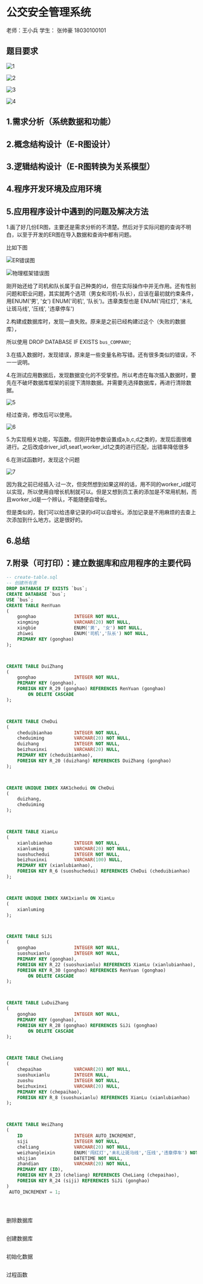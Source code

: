 # 公交安全管理系统

老师：王小兵                                              学生： 张帅豪    18030100101



## 题目要求

![1](C:\Users\carlos\Desktop\数据库大作业\笔记配套图\1.png)

![2](C:\Users\carlos\Desktop\数据库大作业\笔记配套图\2.png)

![3](C:\Users\carlos\Desktop\数据库大作业\笔记配套图\3.png)

![4](C:\Users\carlos\Desktop\数据库大作业\笔记配套图\4.png)

## 1.需求分析（系统数据和功能）







## 2.概念结构设计（E-R图设计）







## 3.逻辑结构设计（E-R图转换为关系模型）





## 4.程序开发环境及应用环境





## 5.应用程序设计中遇到的问题及解决方法

1.画了好几份ER图，主要还是需求分析的不清楚。然后对于实际问题的查询不明白，以至于开发的ER图在导入数据和查询中都有问题。

比如下图

![ER错误图](C:\Users\carlos\Desktop\数据库大作业\笔记配套图\ER错误图.png)

![物理框架错误图](C:\Users\carlos\Desktop\数据库大作业\笔记配套图\物理框架错误图.png)

刚开始还给了司机和队长属于自己种类的id，但在实际操作中并无作用。还有性别问题和职业问题，其实就两个选项（男女和司机-队长），应该在最初就约束条件，用ENUM('男', '女')   ENUM('司机', '队长')。违章类型也是  ENUM('闯红灯', '未礼让斑马线', '压线', '违章停车')

2.构建成数据库时，发现一直失败。原来是之前已经构建过这个（失败的数据库），

所以使用  DROP DATABASE IF EXISTS `bus_COMPANY`;

3.在插入数据时，发现错误，原来是一些变量名称写错。还有很多类似的错误，不一一说明。

4.在测试应用数据后，发现数据变化的不受掌控。所以考虑在每次插入数据时，要先在不破坏数据库框架的前提下清除数据。并需要先选择数据库，再进行清除数据。

![5](C:\Users\carlos\Desktop\数据库大作业\笔记配套图\5.png)

经过查询，修改后可以使用。

![6](C:\Users\carlos\Desktop\数据库大作业\笔记配套图\6.png)

5.为实现相关功能，写函数。但刚开始参数设置成a,b,c,d之类的，发现后面很难进行。之后改成driver_id1,seat1,worker_id1之类的进行匹配，出错率降低很多

6.在测试函数时，发现这个问题

![7](C:\Users\carlos\Desktop\数据库大作业\笔记配套图\7.png)

因为我之前已经插入·过一次，但突然想到如果这样的话，用不同的worker_id就可以实现，所以使用自增长机制就可以。但是又想到员工表的添加是不常用机制，而且worker_id是一个辨认，不能随便自增长。

但是类似的，我们可以给违章记录的id可以自增长。添加记录是不用麻烦的去查上次添加到什么地方。这是很好的。







## 6.总结





## 7.附录（可打印）：建立数据库和应用程序的主要代码

```sql
-- create-table.sql
-- 创建所有表
DROP DATABASE IF EXISTS `bus`;
CREATE DATABASE `bus`;
USE `bus`;
CREATE TABLE RenYuan
(
	gonghao              INTEGER NOT NULL,
	xingming             VARCHAR(20) NOT NULL,
	xingbie              ENUM('男', '女') NOT NULL,
	zhiwei               ENUM('司机','队长') NOT NULL,
	PRIMARY KEY (gonghao)
);



CREATE TABLE DuiZhang
(
	gonghao              INTEGER NOT NULL,
	PRIMARY KEY (gonghao),
	FOREIGN KEY R_29 (gonghao) REFERENCES RenYuan (gonghao)
		ON DELETE CASCADE
);



CREATE TABLE CheDui
(
	cheduibianhao        INTEGER NOT NULL,
	cheduiming           VARCHAR(20) NOT NULL,
	duizhang             INTEGER NOT NULL,
	beizhuxinxi          VARCHAR(20) NULL,
	PRIMARY KEY (cheduibianhao),
	FOREIGN KEY R_20 (duizhang) REFERENCES DuiZhang (gonghao)
);



CREATE UNIQUE INDEX XAK1chedui ON CheDui
(
	duizhang,
	cheduiming
);



CREATE TABLE XianLu
(
	xianlubianhao        INTEGER NOT NULL,
	xianluming           VARCHAR(20) NOT NULL,
	suoshuchedui         INTEGER NOT NULL,
	beizhuxinxi          VARCHAR(100) NULL,
	PRIMARY KEY (xianlubianhao),
	FOREIGN KEY R_6 (suoshuchedui) REFERENCES CheDui (cheduibianhao)
);



CREATE UNIQUE INDEX XAK1xianlu ON XianLu
(
	xianluming
);



CREATE TABLE SiJi
(
	gonghao              INTEGER NOT NULL,
	suoshuxianlu         INTEGER NOT NULL,
	PRIMARY KEY (gonghao),
	FOREIGN KEY R_22 (suoshuxianlu) REFERENCES XianLu (xianlubianhao),
	FOREIGN KEY R_30 (gonghao) REFERENCES RenYuan (gonghao)
		ON DELETE CASCADE
);



CREATE TABLE LuDuiZhang
(
	gonghao              INTEGER NOT NULL,
	PRIMARY KEY (gonghao),
	FOREIGN KEY R_28 (gonghao) REFERENCES SiJi (gonghao)
		ON DELETE CASCADE
);



CREATE TABLE CheLiang
(
	chepaihao            VARCHAR(20) NOT NULL,
	suoshuxianlu         INTEGER NULL,
	zuoshu               INTEGER NOT NULL,
	beizhuxinxi          VARCHAR(20) NULL,
	PRIMARY KEY (chepaihao),
	FOREIGN KEY R_8 (suoshuxianlu) REFERENCES XianLu (xianlubianhao)
);



CREATE TABLE WeiZhang
(
	ID                   INTEGER AUTO_INCREMENT,
	siji                 INTEGER NOT NULL,
	cheliang             VARCHAR(20) NOT NULL,
	weizhangleixin       ENUM('闯红灯','未礼让斑马线','压线','违章停车') NOT NULL,
	shijian              DATETIME NOT NULL,
	zhandian             VARCHAR(20) NOT NULL,
	PRIMARY KEY (ID),
	FOREIGN KEY R_23 (cheliang) REFERENCES CheLiang (chepaihao),
	FOREIGN KEY R_24 (siji) REFERENCES SiJi (gonghao)
)
 AUTO_INCREMENT = 1;





```



删除数据库

```

```

创建数据库

```

```

初始化数据

```

```

过程函数

```

```

